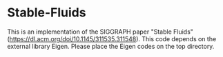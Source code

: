 # Stable-Fluids

This is an implementation of the SIGGRAPH paper  "Stable Fluids" (https://dl.acm.org/doi/10.1145/311535.311548).
This code depends on the external library Eigen. Please place the Eigen codes on the top directory.